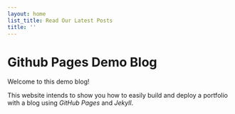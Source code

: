 ```yaml
---
layout: home
list_title: Read Our Latest Posts
title: ''
---
```

# Github Pages Demo Blog

Welcome to this demo blog!

This website intends to show you how to easily build and deploy a portfolio with a blog using _GitHub Pages_ and _Jekyll_.
